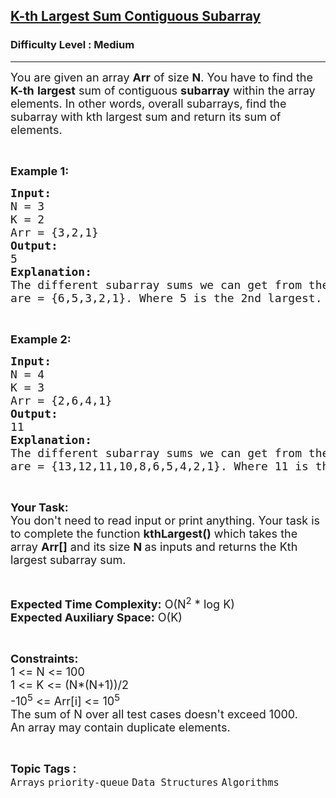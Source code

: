 <h2><a href="https://www.geeksforgeeks.org/problems/k-th-largest-sum-contiguous-subarray/1?itm_source=geeksforgeeks&itm_medium=article&itm_campaign=bottom_sticky_on_article">K-th Largest Sum Contiguous Subarray</a></h2><h3>Difficulty Level : Medium</h3><hr><div class="problems_problem_content__Xm_eO"><p><span style="font-size: 18px;">You are given an array <strong>Arr</strong> of size <strong>N</strong>. You have to find the <strong>K-th</strong> <strong>largest</strong> sum of contiguous <strong>subarray</strong> within the array elements. In other words, overall subarrays, find the subarray with kth largest sum and return its sum of elements.</span></p>
<p>&nbsp;</p>
<p><strong><span style="font-size: 18px;">Example 1:</span></strong></p>
<pre><strong><span style="font-size: 18px;">Input:</span></strong>
<span style="font-size: 18px;">N = 3
K = 2
Arr = {3,2,1}</span><strong><span style="font-size: 18px;">
Output:
</span></strong><span style="font-size: 18px;">5</span><strong><span style="font-size: 18px;">
Explanation:
</span></strong><span style="font-size: 18px;">The different subarray sums we can get from the array
are = {6,5,3,2,1}. Where 5 is the 2nd largest.</span></pre>
<p>&nbsp;</p>
<p><strong><span style="font-size: 18px;">Example 2:</span></strong></p>
<pre><strong><span style="font-size: 18px;">Input:</span></strong>
<span style="font-size: 18px;">N = 4
K = 3
Arr = {2,6,4,1}</span><strong><span style="font-size: 18px;">
Output:
</span></strong><span style="font-size: 18px;">11</span><strong><span style="font-size: 18px;">
Explanation:
</span></strong><span style="font-size: 18px;">The different subarray sums we can get from the array
are = {13,12,11,10,8,6,5,4,2,1}. Where 11 is the 3rd </span><span style="font-size: 18px;">largest.</span></pre>
<p>&nbsp;</p>
<p><span style="font-size: 18px;"><strong>Your Task:</strong><br>You don't need to read input or print anything. Your task is to complete the function <strong>kthLargest()</strong>&nbsp;which takes the array&nbsp;<strong>Arr[]</strong>&nbsp;and its size <strong>N&nbsp;</strong>as inputs and returns the Kth largest subarray sum.</span></p>
<p>&nbsp;</p>
<p><span style="font-size: 18px;"><strong>Expected Time Complexity:</strong>&nbsp;O(N<sup>2</sup>&nbsp;* log K)<br><strong>Expected Auxiliary Space:</strong>&nbsp;O(K)</span></p>
<p>&nbsp;</p>
<p><span style="font-size: 18px;"><strong>Constraints:</strong></span><br><span style="font-size: 18px;">1 &lt;= N&nbsp;&lt;= 100<br>1 &lt;= K &lt;= (N*(N+1))/2</span><br><span style="font-size: 18px;">-10<sup>5</sup> &lt;= Arr[i] &lt;= 10<sup>5</sup></span><br><span style="font-size: 18px;">The sum of N over all test cases doesn't exceed 1000.</span><br><span style="font-size: 18px;">An array may contain duplicate elements.</span></p></div><br><p><span style=font-size:18px><strong>Topic Tags : </strong><br><code>Arrays</code>&nbsp;<code>priority-queue</code>&nbsp;<code>Data Structures</code>&nbsp;<code>Algorithms</code>&nbsp;